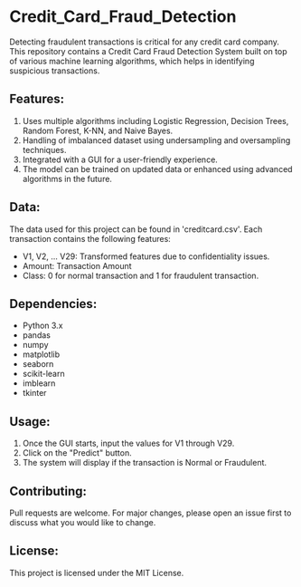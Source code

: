 # Credit_Card_Fraud_Detection

Detecting fraudulent transactions is critical for any credit card company. This repository contains a Credit Card Fraud Detection System built on top of various machine learning algorithms, which helps in identifying suspicious transactions. 

## Features:

1. Uses multiple algorithms including Logistic Regression, Decision Trees, Random Forest, K-NN, and Naive Bayes.
2. Handling of imbalanced dataset using undersampling and oversampling techniques.
3. Integrated with a GUI for a user-friendly experience.
4. The model can be trained on updated data or enhanced using advanced algorithms in the future.

## Data:

The data used for this project can be found in 'creditcard.csv'. Each transaction contains the following features:
- V1, V2, ... V29: Transformed features due to confidentiality issues.
- Amount: Transaction Amount
- Class: 0 for normal transaction and 1 for fraudulent transaction.

## Dependencies:

- Python 3.x
- pandas
- numpy
- matplotlib
- seaborn
- scikit-learn
- imblearn
- tkinter

## Usage:

1. Once the GUI starts, input the values for V1 through V29.
2. Click on the "Predict" button.
3. The system will display if the transaction is Normal or Fraudulent.

## Contributing:

Pull requests are welcome. For major changes, please open an issue first to discuss what you would like to change.

## License:

This project is licensed under the MIT License. 
